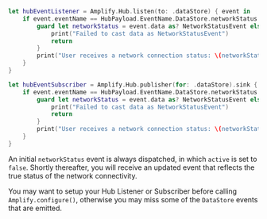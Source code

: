 <amplify-block-switcher>

<amplify-block name="Listener (iOS 11+)">

```swift
let hubEventListener = Amplify.Hub.listen(to: .dataStore) { event in
    if event.eventName == HubPayload.EventName.DataStore.networkStatus {
        guard let networkStatus = event.data as? NetworkStatusEvent else {
            print("Failed to cast data as NetworkStatusEvent")
            return
        }
        print("User receives a network connection status: \(networkStatus.active)")
    }
}
```

</amplify-block>

<amplify-block name="Combine (iOS 13+)">

```swift
let hubEventSubscriber = Amplify.Hub.publisher(for: .dataStore).sink { event in
    if event.eventName == HubPayload.EventName.DataStore.networkStatus {
        guard let networkStatus = event.data as? NetworkStatusEvent else {
            print("Failed to cast data as NetworkStatusEvent")
            return
        }
        print("User receives a network connection status: \(networkStatus.active)")
    }
}
```

</amplify-block>

</amplify-block-switcher>

<amplify-callout>

An initial `networkStatus` event is always dispatched, in which `active` is set to `false`. Shortly thereafter, you will receive an updated event that reflects the true status of the network connectivity.

</amplify-callout>

<amplify-callout>

You may want to setup your Hub Listener or Subscriber before calling `Amplify.configure()`, otherwise you may miss some of the `DataStore` events that are emitted.

</amplify-callout>